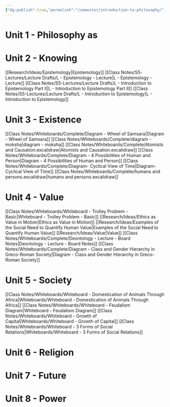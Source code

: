 ```yaml
---
{"dg-publish":true,"permalink":"/semester/introduction-to-philosophy/","tags":"gardenEntry"}
---
```



# Unit 1 - Philosophy as


# Unit 2 - Knowing
[[Research/Ideas/Epistemology\|Epistemology]]
[[Class Notes/S5-Lectures/Lecture Drafts/L - Epistemology - Lecture\|L - Epistemology - Lecture]]
[[Class Notes/S5-Lectures/Lecture Drafts/L - Introduction to Epistemology Part II\|L - Introduction to Epistemology Part II]]
[[Class Notes/S5-Lectures/Lecture Drafts/L - Introduction to Epistemology\|L - Introduction to Epistemology]]

# Unit 3 - Existence
[[Class Notes/Whiteboards/Complete/Diagram - Wheel of Samsara\|Diagram - Wheel of Samsara]]
[[Class Notes/Whiteboards/Complete/diagram - moksha\|diagram - moksha]]
[[Class Notes/Whiteboards/Complete/Atomists and Causation.excalidraw\|Atomists and Causation.excalidraw]]
[[Class Notes/Whiteboards/Complete/Diagram - 4 Possibilities of Human and Person\|Diagram - 4 Possibilities of Human and Person]]
[[Class Notes/Whiteboards/Complete/Diagram- Cyclical View of Time\|Diagram- Cyclical View of Time]]
[[Class Notes/Whiteboards/Complete/humans and persons.excalidraw\|humans and persons.excalidraw]]

# Unit 4 - Value
[[Class Notes/Whiteboards/Whiteboard - Trolley Problem - Basic\|Whiteboard - Trolley Problem - Basic]]
[[Research/Ideas/Ethics as Value in Motion\|Ethics as Value in Motion]]
[[Research/Ideas/Examples of the Social Need to Quantify Human Value\|Examples of the Social Need to Quantify Human Value]]
[[Research/Ideas/Value\|Value]]
[[Class Notes/Whiteboards/Complete/Deontology - Lecture - Board Notes\|Deontology - Lecture - Board Notes]]
[[Class Notes/Whiteboards/Complete/Diagram - Class and Gender Hierarchy in Greco-Roman Society\|Diagram - Class and Gender Hierarchy in Greco-Roman Society]]


# Unit 5 - Society
[[Class Notes/Whiteboards/Whiteboard - Domestication of Animals Through Africa\|Whiteboards/Whiteboard - Domestication of Animals Through Africa]]
[[Class Notes/Whiteboards/Whiteboard - Feudalism Diagram\|Whiteboard - Feudalism Diagram]]
[[Class Notes/Whiteboards/Whiteboard - Growth of Capital\|Whiteboards/Whiteboard - Growth of Capital]]
[[Class Notes/Whiteboards/Whiteboard - 3 Forms of Social Relations\|Whiteboards/Whiteboard - 3 Forms of Social Relations]]


# Unit 6 - Religion



# Unit 7 - Future



# Unit 8 - Power


